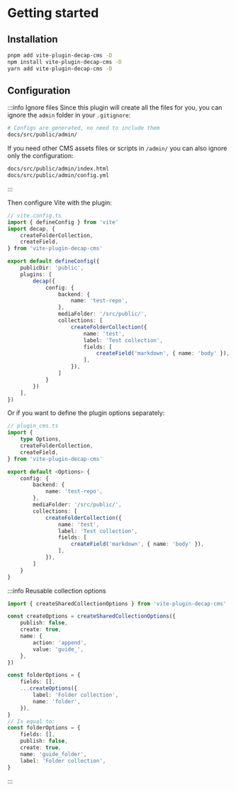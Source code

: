 # Getting started

## Installation

```sh
pnpm add vite-plugin-decap-cms -D
npm install vite-plugin-decap-cms -D
yarn add vite-plugin-decap-cms -D
```

## Configuration

:::info Ignore files
Since this plugin will create all the files for you, you can ignore the `admin` folder in your `.gitignore`:

```sh
# Configs are generated, no need to include them
docs/src/public/admin/
```

If you need other CMS assets files or scripts in `/admin/` you can also ignore only the configuration:

```sh
docs/src/public/admin/index.html
docs/src/public/admin/config.yml
```

:::

Then configure Vite with the plugin:

```ts
// vite.config.ts
import { defineConfig } from 'vite'
import decap, {
    createFolderCollection,
    createField,
} from 'vite-plugin-decap-cms'

export default defineConfig({
    publicDir: 'public',
    plugins: [
        decap({
            config: {
                backend: {
                    name: 'test-repo',
                },
                mediaFolder: '/src/public/',
                collections: [
                    createFolderCollection({
                        name: 'test',
                        label: 'Test collection',
                        fields: [
                            createField('markdown', { name: 'body' }),
                        ],
                    }),
                ]
            }
        })
    ],
})
```

Or if you want to define the plugin options separately:

```ts
// plugin_cms.ts
import {
    type Options,
    createFolderCollection,
    createField,
} from 'vite-plugin-decap-cms'

export default <Options> {
    config: {
        backend: {
            name: 'test-repo',
        },
        mediaFolder: '/src/public/',
        collections: [
            createFolderCollection({
                name: 'test',
                label: 'Test collection',
                fields: [
                    createField('markdown', { name: 'body' }),
                ],
            }),
        ]
    }
}
```

:::info Reusable collection options

```ts
import { createSharedCollectionOptions } from 'vite-plugin-decap-cms'

const createOptions = createSharedCollectionOptions({
    publish: false,
    create: true,
    name: {
        action: 'append',
        value: 'guide_',
    },
})

const folderOptions = {
    fields: [],
    ...createOptions({
        label: 'Folder collection',
        name: 'folder',
    }),
}
// Is equal to:
const folderOptions = {
    fields: [],
    publish: false,
    create: true,
    name: 'guide_folder',
    label: 'Folder collection',
}
```

:::
